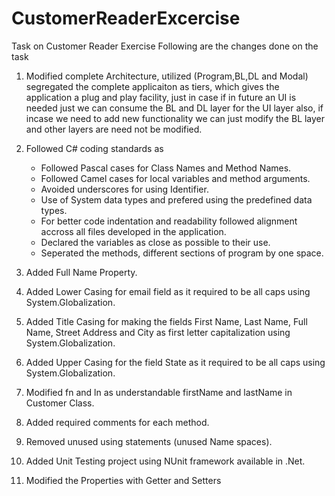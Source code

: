 # CustomerReaderExcercise
Task on Customer Reader Exercise
Following are the changes done on the task
1) Modified complete Architecture, utilized (Program,BL,DL and Modal)
	segregated the complete applicaiton as tiers, which gives the application a plug and play facility, just in case if 	in future an UI is needed just we can consume the BL and DL layer for the UI layer
	also, if incase we need to add new functionality we can just modify the BL layer and other layers are need not be 	modified.

2) Followed C# coding standards as 
	- Followed Pascal cases for Class Names and Method Names.
	- Followed Camel cases for local variables and method arguments.
	- Avoided underscores for using Identifier.
	- Use of System data types and prefered using the predefined data types.
	- For better code indentation and readability followed alignment accross all files developed in the application.
	- Declared the variables as close as possible to their use.
	- Seperated the methods, different sections of program by one space.

3) Added Full Name Property.

4) Added Lower Casing for email field as it required to be all caps using System.Globalization.

5) Added Title Casing for making the fields First Name, Last Name, Full Name, Street Address and City as first    letter capitalization using System.Globalization.

6) Added Upper Casing for the field State as it required to be all caps using System.Globalization.

7) Modified fn and ln as understandable firstName and lastName in Customer Class.

8) Added required comments for each method.

9) Removed unused using statements (unused Name spaces).

10) Added Unit Testing project using NUnit framework available in .Net.

11) Modified the Properties with Getter and Setters


